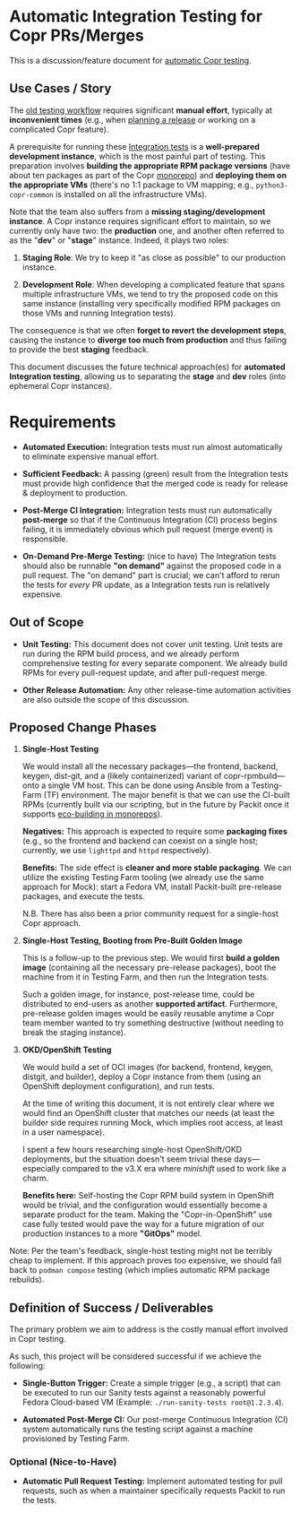 # Automatic Integration Testing for Copr PRs/Merges

This is a discussion/feature document for [automatic Copr testing][the-issue].

## Use Cases / Story

The [old testing workflow][current-testing-sop] requires significant **manual
effort**, typically at **inconvenient times** (e.g., when [planning a
release][release-sop] or working on a complicated Copr feature).

A prerequisite for running these [Integration tests][current-testing-sop] is a
**well-prepared development instance**, which is the most painful part of
testing.  This preparation involves **building the appropriate RPM package
versions** (have about ten packages as part of the Copr [monorepo][]) and
**deploying them on the appropriate VMs** (there's no 1:1 package to VM mapping;
e.g., `python3-copr-common` is installed on all the infrastructure VMs).

Note that the team also suffers from a **missing staging/development instance**.
A Copr instance requires significant effort to maintain, so we currently only
have two: the **production** one, and another often referred to as the "**dev**"
or "**stage**" instance.  Indeed, it plays two roles:

1.  **Staging Role**: We try to keep it "as close as possible" to our production
    instance.

2.  **Development Role**: When developing a complicated feature that spans
    multiple infrastructure VMs, we tend to try the proposed code on this same
    instance (installing very specifically modified RPM packages on those VMs
    and running Integration tests).

The consequence is that we often **forget to revert the development steps**,
causing the instance to **diverge too much from production** and thus failing to
provide the best **staging** feedback.

This document discusses the future technical approach(es) for **automated
Integration testing**, allowing us to separating the **stage** and **dev** roles
(into ephemeral Copr instances).


# Requirements

* **Automated Execution:** Integration tests must run almost automatically to
  eliminate expensive manual effort.

* **Sufficient Feedback:** A passing (green) result from the Integration tests
  must provide high confidence that the merged code is ready for
  release & deployment to production.

* **Post-Merge CI Integration:** Integration tests must run automatically
  **post-merge** so that if the Continuous Integration (CI) process begins
  failing, it is immediately obvious which pull request (merge event) is
  responsible.

* **On-Demand Pre-Merge Testing:** (nice to have) The Integration tests should
  also be runnable **"on demand"** against the proposed code in a pull request.
  The "on demand" part is crucial; we can't afford to rerun the tests for
  *every* PR update, as a Integration tests run is relatively expensive.


## Out of Scope

* **Unit Testing:**  This document does not cover unit testing.  Unit tests are
  run during the RPM build process, and we already perform comprehensive testing
  for every separate component.  We already build RPMs for every pull-request
  update, and after pull-request merge.

* **Other Release Automation:**  Any other release-time automation activities
  are also outside the scope of this discussion.



## Proposed Change Phases

1. **Single-Host Testing**

   We would install all the necessary packages—the frontend, backend, keygen,
   dist-git, and a (likely containerized) variant of copr-rpmbuild—onto a single
   VM host.  This can be done using Ansible from a Testing-Farm (TF)
   environment.  The major benefit is that we can use the CI-built RPMs
   (currently built via our scripting, but in the future by Packit once it
   supports [eco-building in monorepos][packit-monorepo]).

   **Negatives:** This approach is expected to require some **packaging fixes**
   (e.g., so the frontend and backend can coexist on a single host; currently,
   we use `lighttpd` and `httpd` respectively).

   **Benefits:** The side effect is **cleaner and more stable packaging**.  We
   can utilize the existing Testing Farm tooling (we already use the same
   approach for Mock): start a Fedora VM, install Packit-built pre-release
   packages, and execute the tests.

   N.B. There has also been a prior community request for a single-host Copr
   approach.

2. **Single-Host Testing, Booting from Pre-Built Golden Image**

   This is a follow-up to the previous step.  We would first **build a golden
   image** (containing all the necessary pre-release packages), boot the machine
   from it in Testing Farm, and then run the Integration tests.

   Such a golden image, for instance, post-release time, could be distributed to
   end-users as another **supported artifact**.  Furthermore, pre-release golden
   images would be easily reusable anytime a Copr team member wanted to try
   something destructive (without needing to break the staging instance).


3. **OKD/OpenShift Testing**

   We would build a set of OCI images (for backend, frontend, keygen, distgit,
   and builder), deploy a Copr instance from them (using an OpenShift deployment
   configuration), and run tests.

   At the time of writing this document, it is not entirely clear where we would
   find an OpenShift cluster that matches our needs (at least the builder side
   requires running Mock, which implies root access, at least in a user
   namespace).

   I spent a few hours researching single-host OpenShift/OKD deployments, but
   the situation doesn't seem trivial these days—especially compared to the v3.X
   era where *minishift* used to work like a charm.

   **Benefits here:** Self-hosting the Copr RPM build system in OpenShift would
   be trivial, and the configuration would essentially become a separate
   product for the team.  Making the "Copr-in-OpenShift" use case fully tested
   would pave the way for a future migration of our production instances to a
   more **"GitOps"** model.

Note: Per the team's feedback, single-host testing might not be terribly
cheap to implement.  If this approach proves too expensive, we should fall back
to `podman compose` testing (which implies automatic RPM package rebuilds).

## Definition of Success / Deliverables

The primary problem we aim to address is the costly manual effort involved in
Copr testing.

As such, this project will be considered successful if we achieve the following:

* **Single-Button Trigger:** Create a simple trigger (e.g., a script) that can
  be executed to run our Sanity tests against a reasonably powerful Fedora
  Cloud-based VM (Example: `./run-sanity-tests root@1.2.3.4`).

* **Automated Post-Merge CI:** Our post-merge Continuous Integration (CI) system
  automatically runs the testing script against a machine provisioned by Testing
  Farm.

### Optional (Nice-to-Have)

* **Automatic Pull Request Testing:** Implement automated testing for pull
  requests, such as when a maintainer specifically requests Packit to run the
  tests.


[the-issue]: https://github.com/fedora-copr/copr/issues/3028
[current-testing-sop]: https://docs.pagure.org/copr.copr/sanity_tests.html#sanity-tests
[release-sop]: https://docs.pagure.org/copr.copr/how_to_release_copr.html
[builder-upgrade-sop]: https://docs.pagure.org/copr.copr/how_to_upgrade_builders.html
[monorepo]: https://github.com/fedora-copr/copr
[packit-monorepo]: https://github.com/packit/packit/issues/1997
